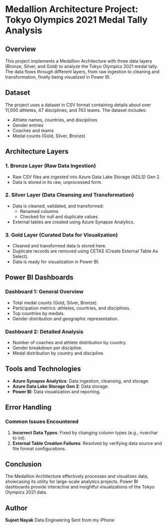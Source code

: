 # Medallion Architecture Project: Tokyo Olympics 2021 Medal Tally Analysis

## Overview

This project implements a Medallion Architecture with three data layers (Bronze, Silver, and Gold) to analyze the Tokyo Olympics 2021 medal tally. The data flows through different layers, from raw ingestion to cleaning and transformation, finally being visualized in Power BI.

## Dataset

The project uses a dataset in CSV format containing details about over 11,000 athletes, 47 disciplines, and 743 teams. The dataset includes:

- Athlete names, countries, and disciplines
- Gender entries
- Coaches and teams
- Medal counts (Gold, Silver, Bronze)

## Architecture Layers

### 1. Bronze Layer (Raw Data Ingestion)
- Raw CSV files are ingested into Azure Data Lake Storage (ADLS) Gen 2.
- Data is stored in its raw, unprocessed form.

### 2. Silver Layer (Data Cleansing and Transformation)
- Data is cleaned, validated, and transformed:
  - Renamed columns
  - Checked for null and duplicate values
- External tables are created using Azure Synapse Analytics.

### 3. Gold Layer (Curated Data for Visualization)
- Cleaned and transformed data is stored here.
- Duplicate records are removed using CETAS (Create External Table As Select).
- Data is ready for visualization in Power BI.

## Power BI Dashboards

### Dashboard 1: General Overview
- Total medal counts (Gold, Silver, Bronze).
- Participation metrics: athletes, countries, and disciplines.
- Top countries by medals.
- Gender distribution and geographic representation.

### Dashboard 2: Detailed Analysis
- Number of coaches and athlete distribution by country.
- Gender breakdown per discipline.
- Medal distribution by country and discipline.

## Tools and Technologies
- **Azure Synapse Analytics**: Data ingestion, cleansing, and storage.
- **Azure Data Lake Storage Gen 2**: Data storage.
- **Power BI**: Data visualization and reporting.

## Error Handling
### Common Issues Encountered
1. **Incorrect Data Types**: Fixed by changing column types (e.g., nvarchar to int).
2. **External Table Creation Failures**: Resolved by verifying data source and file format configurations.

## Conclusion
The Medallion Architecture effectively processes and visualizes data, showcasing its utility for large-scale analytics projects. Power BI dashboards provide interactive and insightful visualizations of the Tokyo Olympics 2021 data.

## Author
**Sujeet Nayak** 
Data Engineering
Sent from my iPhone

